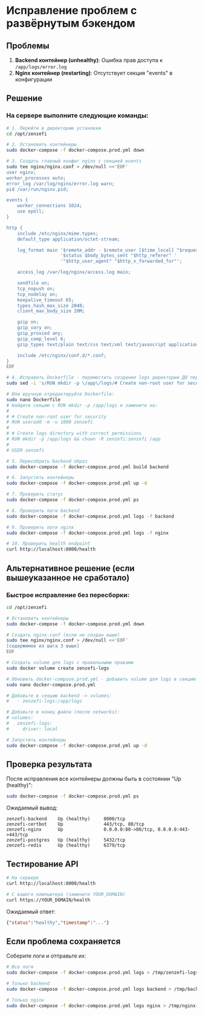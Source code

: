 # Исправление проблем с развёрнутым бэкендом

## Проблемы

1. **Backend контейнер (unhealthy)**: Ошибка прав доступа к `/app/logs/error.log`
2. **Nginx контейнер (restarting)**: Отсутствует секция "events" в конфигурации

## Решение

### На сервере выполните следующие команды:

```bash
# 1. Перейти в директорию установки
cd /opt/zenzefi

# 2. Остановить контейнеры
sudo docker-compose -f docker-compose.prod.yml down

# 3. Создать главный конфиг nginx с секцией events
sudo tee nginx/nginx.conf > /dev/null <<'EOF'
user nginx;
worker_processes auto;
error_log /var/log/nginx/error.log warn;
pid /var/run/nginx.pid;

events {
    worker_connections 1024;
    use epoll;
}

http {
    include /etc/nginx/mime.types;
    default_type application/octet-stream;

    log_format main '$remote_addr - $remote_user [$time_local] "$request" '
                    '$status $body_bytes_sent "$http_referer" '
                    '"$http_user_agent" "$http_x_forwarded_for"';

    access_log /var/log/nginx/access.log main;

    sendfile on;
    tcp_nopush on;
    tcp_nodelay on;
    keepalive_timeout 65;
    types_hash_max_size 2048;
    client_max_body_size 20M;

    gzip on;
    gzip_vary on;
    gzip_proxied any;
    gzip_comp_level 6;
    gzip_types text/plain text/css text/xml text/javascript application/json application/javascript application/xml+rss;

    include /etc/nginx/conf.d/*.conf;
}
EOF

# 4. Исправить Dockerfile - переместить создание logs директории ДО переключения на пользователя zenzefi
sudo sed -i 's/RUN mkdir -p \/app\/logs/# Create non-root user for security\nRUN useradd -m -u 1000 zenzefi\n\n# Create logs directory with correct permissions\nRUN mkdir -p \/app\/logs \&\& chown -R zenzefi:zenzefi \/app/' Dockerfile

# Или вручную отредактируйте Dockerfile:
sudo nano Dockerfile
# Найдите секцию с RUN mkdir -p /app/logs и замените на:
#
# # Create non-root user for security
# RUN useradd -m -u 1000 zenzefi
#
# # Create logs directory with correct permissions
# RUN mkdir -p /app/logs && chown -R zenzefi:zenzefi /app
#
# USER zenzefi

# 5. Пересобрать backend образ
sudo docker-compose -f docker-compose.prod.yml build backend

# 6. Запустить контейнеры
sudo docker-compose -f docker-compose.prod.yml up -d

# 7. Проверить статус
sudo docker-compose -f docker-compose.prod.yml ps

# 8. Проверить логи backend
sudo docker-compose -f docker-compose.prod.yml logs -f backend

# 9. Проверить логи nginx
sudo docker-compose -f docker-compose.prod.yml logs -f nginx

# 10. Проверить health endpoint
curl http://localhost:8000/health
```

## Альтернативное решение (если вышеуказанное не сработало)

### Быстрое исправление без пересборки:

```bash
cd /opt/zenzefi

# Остановить контейнеры
sudo docker-compose -f docker-compose.prod.yml down

# Создать nginx.conf (если не создан выше)
sudo tee nginx/nginx.conf > /dev/null <<'EOF'
[содержимое из шага 3 выше]
EOF

# Создать volume для logs с правильными правами
sudo docker volume create zenzefi-logs

# Обновить docker-compose.prod.yml - добавить volume для logs в секцию backend:
sudo nano docker-compose.prod.yml

# Добавьте в секцию backend -> volumes:
#   - zenzefi-logs:/app/logs

# Добавьте в конец файла (после networks):
# volumes:
#   zenzefi-logs:
#     driver: local

# Запустить контейнеры
sudo docker-compose -f docker-compose.prod.yml up -d
```

## Проверка результата

После исправления все контейнеры должны быть в состоянии "Up (healthy)":

```bash
sudo docker-compose -f docker-compose.prod.yml ps
```

Ожидаемый вывод:
```
zenzefi-backend    Up (healthy)     8000/tcp
zenzefi-certbot    Up               443/tcp, 80/tcp
zenzefi-nginx      Up               0.0.0.0:80->80/tcp, 0.0.0.0:443->443/tcp
zenzefi-postgres   Up (healthy)     5432/tcp
zenzefi-redis      Up (healthy)     6379/tcp
```

## Тестирование API

```bash
# На сервере
curl http://localhost:8000/health

# С вашего компьютера (замените YOUR_DOMAIN)
curl https://YOUR_DOMAIN/health
```

Ожидаемый ответ:
```json
{"status":"healthy","timestamp":"..."}
```

## Если проблема сохраняется

Соберите логи и отправьте их:

```bash
# Все логи
sudo docker-compose -f docker-compose.prod.yml logs > /tmp/zenzefi-logs.txt

# Только backend
sudo docker-compose -f docker-compose.prod.yml logs backend > /tmp/backend-logs.txt

# Только nginx
sudo docker-compose -f docker-compose.prod.yml logs nginx > /tmp/nginx-logs.txt
```
